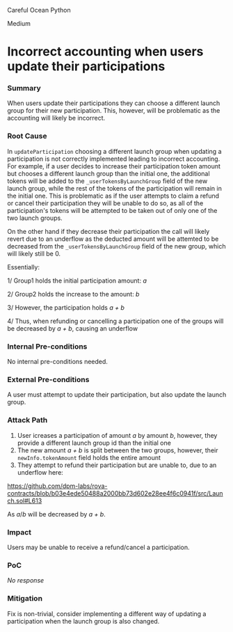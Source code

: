 Careful Ocean Python

Medium

# Incorrect accounting when users update their participations

### Summary

When users update their participations they can choose a different launch group for their new participation. This, however, will be problematic as the accounting will likely be incorrect.

### Root Cause

In `updateParticipation` choosing a different launch group when updating a participation is not correctly implemented leading to incorrect accounting. For example, if a user decides to increase their participation token amount but chooses a different launch group than the initial one, the additional tokens will be added to the `_userTokensByLaunchGroup` field of the new launch group, while the rest of the tokens of the participation will remain in the initial one. This is problematic as if the user attempts to claim a refund or cancel their participation they will be unable to do so, as all of the participation's tokens will be attempted to be taken out of only one of the two launch groups.

On the other hand if they decrease their participation the call will likely revert due to an underflow as the deducted amount will be attemted to be decreased from the `_userTokensByLaunchGroup` field of the new group, which will likely still be 0.

Essentially:

1/ Group1 holds the initial participation amount: _a_

2/ Group2 holds the increase to the amount: _b_

3/ However, the participation holds _a + b_

4/ Thus, when refunding or cancelling a participation one of the groups will be decreased by _a + b_, causing an underflow

### Internal Pre-conditions

No internal pre-conditions needed.

### External Pre-conditions

A user must attempt to update their participation, but also update the launch group.

### Attack Path

1. User icreases a participation of amount _a_ by amount _b_, however, they provide a different launch group id than the initial one
2. The new amount _a + b_ is split between the two groups, however, their `newInfo.tokenAmount` field holds the entire amount
3. They attempt to refund their participation but are unable to, due to an underflow here:

https://github.com/dpm-labs/rova-contracts/blob/b03e4ede50488a2000bb73d602e28ee4f6c0941f/src/Launch.sol#L613

As _a_/_b_ will be decreased by _a + b_.

### Impact

Users may be unable to receive a refund/cancel a participation.

### PoC

_No response_

### Mitigation

Fix is non-trivial, consider implementing a different way of updating a participation when the launch group is also changed.